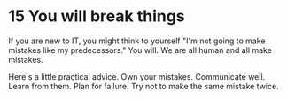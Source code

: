 # 15 You will break things

If you are new to IT, you might think to yourself "I'm not going to make mistakes like my predecessors." You will. We are all human and all make mistakes.

Here's a little practical advice. Own your mistakes. Communicate well. Learn from them. Plan for failure. Try not to make the same mistake twice.
